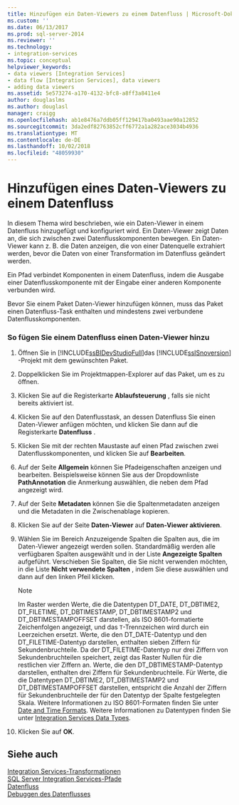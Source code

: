 ```yaml
---
title: Hinzufügen ein Daten-Viewers zu einem Datenfluss | Microsoft-Dokumentation
ms.custom: ''
ms.date: 06/13/2017
ms.prod: sql-server-2014
ms.reviewer: ''
ms.technology:
- integration-services
ms.topic: conceptual
helpviewer_keywords:
- data viewers [Integration Services]
- data flow [Integration Services], data viewers
- adding data viewers
ms.assetid: 5e573274-a170-4132-bfc8-a8ff3a8411e4
author: douglaslms
ms.author: douglasl
manager: craigg
ms.openlocfilehash: ab1e8476a7ddb05ff129417ba0493aae90a12852
ms.sourcegitcommit: 3da2edf82763852cff6772a1a282ace3034b4936
ms.translationtype: MT
ms.contentlocale: de-DE
ms.lasthandoff: 10/02/2018
ms.locfileid: "48059930"
---
```

# <a name="add-a-data-viewer-to-a-data-flow"></a>Hinzufügen eines Daten-Viewers zu einem Datenfluss
  In diesem Thema wird beschrieben, wie ein Daten-Viewer in einem Datenfluss hinzugefügt und konfiguriert wird. Ein Daten-Viewer zeigt Daten an, die sich zwischen zwei Datenflusskomponenten bewegen. Ein Daten-Viewer kann z. B. die Daten anzeigen, die von einer Datenquelle extrahiert werden, bevor die Daten von einer Transformation im Datenfluss geändert werden.  
  
 Ein Pfad verbindet Komponenten in einem Datenfluss, indem die Ausgabe einer Datenflusskomponente mit der Eingabe einer anderen Komponente verbunden wird.  
  
 Bevor Sie einem Paket Daten-Viewer hinzufügen können, muss das Paket einen Datenfluss-Task enthalten und mindestens zwei verbundene Datenflusskomponenten.  
  
### <a name="to-add-a-data-viewer-to-a-data-flow"></a>So fügen Sie einem Datenfluss einen Daten-Viewer hinzu  
  
1.  Öffnen Sie in [!INCLUDE[ssBIDevStudioFull](../includes/ssbidevstudiofull-md.md)]das [!INCLUDE[ssISnoversion](../includes/ssisnoversion-md.md)] -Projekt mit dem gewünschten Paket.  
  
2.  Doppelklicken Sie im Projektmappen-Explorer auf das Paket, um es zu öffnen.  
  
3.  Klicken Sie auf die Registerkarte **Ablaufsteuerung** , falls sie nicht bereits aktiviert ist.  
  
4.  Klicken Sie auf den Datenflusstask, an dessen Datenfluss Sie einen Daten-Viewer anfügen möchten, und klicken Sie dann auf die Registerkarte **Datenfluss** .  
  
5.  Klicken Sie mit der rechten Maustaste auf einen Pfad zwischen zwei Datenflusskomponenten, und klicken Sie auf **Bearbeiten**.  
  
6.  Auf der Seite **Allgemein** können Sie Pfadeigenschaften anzeigen und bearbeiten. Beispielsweise können Sie aus der Dropdownliste **PathAnnotation** die Anmerkung auswählen, die neben dem Pfad angezeigt wird.  
  
7.  Auf der Seite **Metadaten** können Sie die Spaltenmetadaten anzeigen und die Metadaten in die Zwischenablage kopieren.  
  
8.  Klicken Sie auf der Seite **Daten-Viewer** auf **Daten-Viewer aktivieren**.  
  
9. Wählen Sie im Bereich Anzuzeigende Spalten die Spalten aus, die im Daten-Viewer angezeigt werden sollen. Standardmäßig werden alle verfügbaren Spalten ausgewählt und in der Liste **Angezeigte Spalten** aufgeführt. Verschieben Sie Spalten, die Sie nicht verwenden möchten, in die Liste **Nicht verwendete Spalten** , indem Sie diese auswählen und dann auf den linken Pfeil klicken.  
  
    > [!NOTE]  
    >  Im Raster werden Werte, die die Datentypen DT_DATE, DT_DBTIME2, DT_FILETIME, DT_DBTIMESTAMP, DT_DBTIMESTAMP2 und DT_DBTIMESTAMPOFFSET darstellen, als ISO 8601-formatierte Zeichenfolgen angezeigt, und das `T`-Trennzeichen wird durch ein Leerzeichen ersetzt. Werte, die den DT_DATE-Datentyp und den DT_FILETIME-Datentyp darstellen, enthalten sieben Ziffern für Sekundenbruchteile. Da der DT_FILETIME-Datentyp nur drei Ziffern von Sekundenbruchteilen speichert, zeigt das Raster Nullen für die restlichen vier Ziffern an. Werte, die den DT_DBTIMESTAMP-Datentyp darstellen, enthalten drei Ziffern für Sekundenbruchteile. Für Werte, die die Datentypen DT_DBTIME2, DT_DBTIMESTAMP2 und DT_DBTIMESTAMPOFFSET darstellen, entspricht die Anzahl der Ziffern für Sekundenbruchteile der für den Datentyp der Spalte festgelegten Skala. Weitere Informationen zu ISO 8601-Formaten finden Sie unter [Date and Time Formats](../../2014/integration-services/date-and-time-formats.md). Weitere Informationen zu Datentypen finden Sie unter [Integration Services Data Types](data-flow/integration-services-data-types.md).  
  
10. Klicken Sie auf **OK**.  
  
## <a name="see-also"></a>Siehe auch  
 [Integration Services-Transformationen](data-flow/transformations/integration-services-transformations.md)   
 [SQL Server Integration Services-Pfade](data-flow/integration-services-paths.md)   
 [Datenfluss](data-flow/data-flow.md)   
 [Debuggen des Datenflusses](troubleshooting/debugging-data-flow.md)  
  
  
